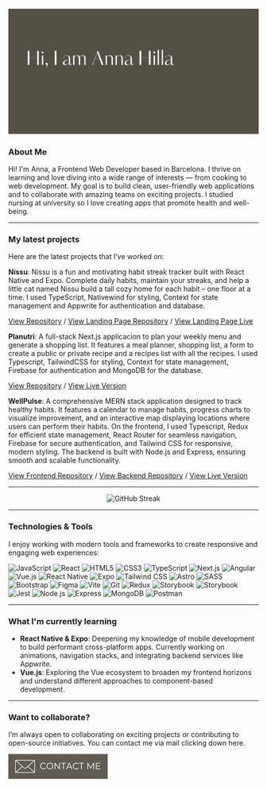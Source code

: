 ![banner](./assets/banner.png)

### About Me

Hi! I'm Anna, a Frontend Web Developer based in Barcelona. I thrive on learning and love diving into a wide range of interests — from cooking to web development. My goal is to build clean, user-friendly web applications and to collaborate with amazing teams on exciting projects. I studied nursing at university so I love creating apps that promote health and well-being.

<hr>

### My latest projects

Here are the latest projects that I’ve worked on:

**Nissu**: Nissu is a fun and motivating habit streak tracker built with React Native and Expo. Complete daily habits, maintain your streaks, and help a little cat named Nissu build a tall cozy home for each habit – one floor at a time. I used TypeScript, Nativewind for styling, Context for state management and Appwrite for authentication and database.

<a href="https://github.com/annahilla/nissu">View Repository</a> / <a href="https://github.com/annahilla/nissu-landing">View Landing Page Repository</a> / <a href="https://nissu.app">View Landing Page Live</a>

**Planutri**: A full-stack Next.js applicacion to plan your weekly menu and generate a shopping list. It features a meal planner, shopping list, a form to create a public or private recipe and a recipes list with all the recipes. I used Typescript, TailwindCSS for styling, Context for state management, Firebase for authentication and MongoDB for the database.

<a href="https://github.com/annahilla/planutri">View Repository</a> / <a href="https://planutri.vercel.app/">View Live Version</a>

**WellPulse**: A comprehensive MERN stack application designed to track healthy habits. It features a calendar to manage habits, progress charts to visualize improvement, and an interactive map displaying locations where users can perform their habits. On the frontend, I used Typescript, Redux for efficient state management, React Router for seamless navigation, Firebase for secure authentication, and Tailwind CSS for responsive, modern styling. The backend is built with Node.js and Express, ensuring smooth and scalable functionality.

<a href="https://github.com/annahilla/wellpulse">View Frontend Repository</a> / <a href="https://github.com/annahilla/wellpulse-api">View Backend Repository</a> / <a href="https://wellpulse.vercel.app/">View Live Version</a>

<hr>

<div align="center">
    <img src="https://streak-stats.demolab.com?user=annahilla&theme=graywhite" alt="GitHub Streak" />
</div>

<hr>

### Technologies & Tools

I enjoy working with modern tools and frameworks to create responsive and engaging web experiences:

<p align="left">
  <img src="https://img.shields.io/badge/JavaScript-%23F7DF1E.svg?style=for-the-badge&logo=javascript&logoColor=black" alt="JavaScript" />
  <img src="https://img.shields.io/badge/React-%2361DAFB.svg?style=for-the-badge&logo=react&logoColor=black" alt="React" />
  <img src="https://img.shields.io/badge/HTML5-%23E34F26.svg?style=for-the-badge&logo=html5&logoColor=white" alt="HTML5" />
  <img src="https://img.shields.io/badge/CSS3-%231572B6.svg?style=for-the-badge&logo=css3&logoColor=white" alt="CSS3" />
  <img src="https://img.shields.io/badge/TypeScript-%23007ACC.svg?style=for-the-badge&logo=typescript&logoColor=white" alt="TypeScript" />
  <img src="https://img.shields.io/badge/Next.js-%23000000.svg?style=for-the-badge&logo=next.js&logoColor=white" alt="Next.js" />
  <img src="https://img.shields.io/badge/Angular-DD0031?style=for-the-badge&logo=angular&logoColor=white" alt="Angular" />
  <img src="https://img.shields.io/badge/Vue.js-%234FC08D.svg?style=for-the-badge&logo=vue.js&logoColor=white" alt="Vue.js" />
  <img src="https://img.shields.io/badge/React_Native-%2361DAFB.svg?style=for-the-badge&logo=react&logoColor=black" alt="React Native" />
  <img src="https://img.shields.io/badge/Expo-000020.svg?style=for-the-badge&logo=expo&logoColor=white" alt="Expo" />
  <img src="https://img.shields.io/badge/TailwindCSS-%2338B2AC.svg?style=for-the-badge&logo=tailwind-css&logoColor=white" alt="Tailwind CSS" />
  <img src="https://img.shields.io/badge/Astro-%23FF5D01.svg?style=for-the-badge&logo=astro&logoColor=white" alt="Astro" />
  <img src="https://img.shields.io/badge/SASS-%23CC6699.svg?style=for-the-badge&logo=sass&logoColor=white" alt="SASS" />
  <img src="https://img.shields.io/badge/Bootstrap-%23563D7C.svg?style=for-the-badge&logo=bootstrap&logoColor=white" alt="Bootstrap" />
  <img src="https://img.shields.io/badge/Figma-%23F24E1E.svg?style=for-the-badge&logo=figma&logoColor=white" alt="Figma" />
  <img src="https://img.shields.io/badge/Vite-%23646CFF.svg?style=for-the-badge&logo=vite&logoColor=white" alt="Vite" />
  <img src="https://img.shields.io/badge/Git-%23F05032.svg?style=for-the-badge&logo=git&logoColor=white" alt="Git" />
  <img src="https://img.shields.io/badge/Redux-%23764ABC.svg?style=for-the-badge&logo=redux&logoColor=white" alt="Redux" />
  <img src="https://img.shields.io/badge/Storybook-%23FF4785.svg?style=for-the-badge&logo=storybook&logoColor=white" alt="Storybook" />
  <img src="https://img.shields.io/badge/Firebase-orange.svg?style=for-the-badge&logo=firebase&logoColor=white" alt="Storybook" />
  <img src="https://img.shields.io/badge/Jest-C21325.svg?style=for-the-badge&logo=jest&logoColor=white" alt="Jest" />
  <img src="https://img.shields.io/badge/Node.js-%23339933.svg?style=for-the-badge&logo=nodedotjs&logoColor=white" alt="Node.js" />
  <img src="https://img.shields.io/badge/Express-%23000000.svg?style=for-the-badge&logo=express&logoColor=white" alt="Express" />
  <img src="https://img.shields.io/badge/MongoDB-%2347A248.svg?style=for-the-badge&logo=mongodb&logoColor=white" alt="MongoDB" />
  <img src="https://img.shields.io/badge/Postman-%23FF6C37.svg?style=for-the-badge&logo=postman&logoColor=white" alt="Postman" />
</p>

<hr>

### What I'm currently learning

- **React Native & Expo**: Deepening my knowledge of mobile development to build performant cross-platform apps. Currently working on animations, navigation stacks, and integrating backend services like Appwrite.
- **Vue.js**: Exploring the Vue ecosystem to broaden my frontend horizons and understand different approaches to component-based development.

<hr>

### Want to collaborate?

I’m always open to collaborating on exciting projects or contributing to open-source initiatives. You can contact me via mail clicking down here.

<p align="left">
  <a href="mailto:annahilla21@gmail.com"><img src="./assets/contact-me-btn.png" alt="Contact Me Button" width="200"></a>
</p>
